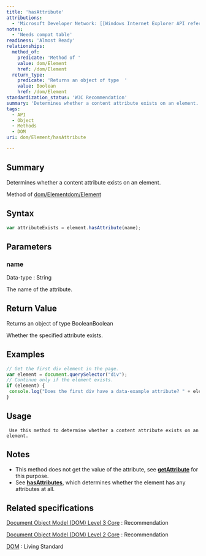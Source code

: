```yaml
---
title: 'hasAttribute'
attributions:
  - 'Microsoft Developer Network: [[Windows Internet Explorer API reference](http://msdn.microsoft.com/en-us/library/ie/hh828809%28v=vs.85%29.aspx) Article]'
notes:
  - 'Needs compat table'
readiness: 'Almost Ready'
relationships:
  method_of:
    predicate: 'Method of '
    value: dom/Element
    href: /dom/Element
  return_type:
    predicate: 'Returns an object of type  '
    value: Boolean
    href: /dom/Element
standardization_status: 'W3C Recommendation'
summary: 'Determines whether a content attribute exists on an element.'
tags:
  - API
  - Object
  - Methods
  - DOM
uri: dom/Element/hasAttribute

---
```

## Summary

Determines whether a content attribute exists on an element.

Method of [dom/Element](/dom/Element)[dom/Element](/dom/Element)

## Syntax

``` js
var attributeExists = element.hasAttribute(name);
```

## Parameters

### name

 Data-type
:   String

 The name of the attribute.

## Return Value

Returns an object of type BooleanBoolean

Whether the specified attribute exists.

## Examples

``` js
// Get the first div element in the page.
var element = document.querySelector("div");
// Continue only if the element exists.
if (element) {
 console.log("Does the first div have a data-example attribute? " + element.hasAttribute("data-example"));
}
```

## Usage

     Use this method to determine whether a content attribute exists on an element.

## Notes

-   This method does not get the value of the attribute, see [**getAttribute**](/dom/Element/getAttribute) for this purpose.
-   See [**hasAttributes**](/dom/Node/hasAttributes), which determines whether the element has any attributes at all.

## Related specifications

[Document Object Model (DOM) Level 3 Core](http://www.w3.org/TR/DOM-Level-3-Core/)
:   Recommendation

[Document Object Model (DOM) Level 2 Core](http://www.w3.org/TR/DOM-Level-2-Core/)
:   Recommendation

[DOM](http://dom.spec.whatwg.org/)
:   Living Standard
